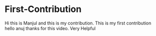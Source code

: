 # First-Contribution
Hi this is Manjul and this is my contribution.
This is my first contribution
hello anuj thanks for this video. Very Helpful
